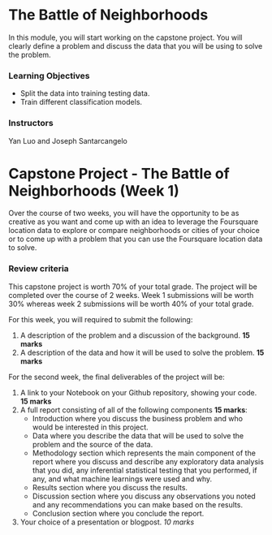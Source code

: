 # The Battle of Neighborhoods
In this module, you will start working on the capstone project. You will clearly define a problem and discuss the data that you will be using to solve the problem.

### Learning Objectives
- Split the data into training testing data.
- Train different classification models.

### Instructors
Yan Luo and Joseph Santarcangelo

# Capstone Project - The Battle of Neighborhoods (Week 1)

Over the course of two weeks, you will have the opportunity to be as creative as you want and come up with an idea to leverage the Foursquare location data to explore or compare neighborhoods or cities of your choice or to come up with a problem that you can use the Foursquare location data to solve.

### Review criteria 
This capstone project is worth 70% of your total grade. The project will be completed over the course of 2 weeks.  Week 1 submissions will be worth 30% whereas week 2 submissions will be worth 40% of your total grade.

For this week, you will required to submit the following:

1. A description of the problem and a discussion of the background. __15 marks__
2. A description of the data and how it will be used to solve the problem. __15 marks__

For the second week, the final deliverables of the project will be:
1. A link to your Notebook on your Github repository, showing your code. __15 marks__
2. A full report consisting of all of the following components __15 marks__:
	- Introduction where you discuss the business problem and who would be interested in this project.
	- Data where you describe the data that will be used to solve the problem and the source of the data.
	- Methodology section which represents the main component of the report where you discuss and describe any exploratory data analysis that you did, any inferential statistical testing that you performed, if any, and what machine learnings were used and why.
	- Results section where you discuss the results.
	- Discussion section where you discuss any observations you noted and any recommendations you can make based on the results.
	- Conclusion section where you conclude the report.
3. Your choice of a presentation or blogpost. _10 marks_
